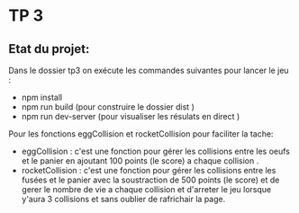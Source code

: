 # TP 3  


## Etat du projet:

Dans le dossier tp3 on exécute les commandes suivantes pour lancer le jeu :
- npm install
- npm run build (pour construire le dossier dist )
- npm run dev-server (pour visualiser les résulats en direct )

Pour les fonctions eggCollision et rocketCollision pour faciliter la tache:
- eggCollision : c'est une fonction pour gérer les collisions entre les oeufs et le panier en ajoutant 100 points (le score) a chaque collision .
- rocketCollision : c'est une fonction pour gérer les collisions entre les fusées et le panier avec la soustraction de 500 points (le score) et de gerer le nombre de vie a chaque collision et d'arreter le jeu lorsque y'aura 3 collisions et sans oublier de rafrichair la page.   

